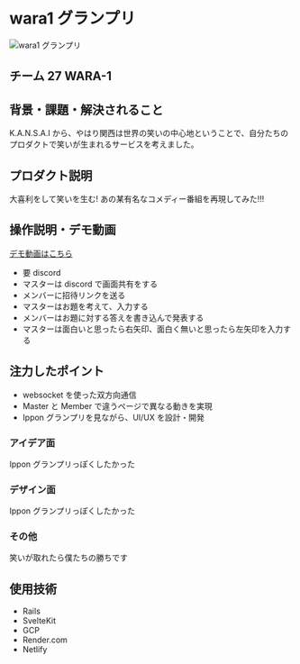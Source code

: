 # wara1 グランプリ

![wara1 グランプリ](https://wara1.netlify.app/images/logoWARA1.png)

## チーム 27 WARA-1

## 背景・課題・解決されること

<!-- テーマ「関西をいい感じに」に対して、考案するプロダクトがどういった(Why)背景から思いついたのか、どのよう(What)な課題があり、どのよう(How)に解決するのかを入力してください -->

K.A.N.S.A.I から、やはり関西は世界の笑いの中心地ということで、自分たちのプロダクトで笑いが生まれるサービスを考えました。

## プロダクト説明

大喜利をして笑いを生む!
あの某有名なコメディー番組を再現してみた!!!

## 操作説明・デモ動画

[デモ動画はこちら](https://www.youtube.com/watch?v=fbzGp0XJGq8)

- 要 discord
- マスターは discord で画面共有をする
- メンバーに招待リンクを送る
- マスターはお題を考えて、入力する
- メンバーはお題に対する答えを書き込んで発表する
- マスターは面白いと思ったら右矢印、面白く無いと思ったら左矢印を入力する

## 注力したポイント

- websocket を使った双方向通信
- Master と Member で違うページで異なる動きを実現
- Ippon グランプリを見ながら、UI/UX を設計・開発

### アイデア面

Ippon グランプリっぽくしたかった

### デザイン面

Ippon グランプリっぽくしたかった

### その他

笑いが取れたら僕たちの勝ちです

## 使用技術

- Rails
- SvelteKit
- GCP
- Render.com
- Netlify
